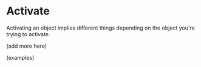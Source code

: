 # Activate

Activating an object implies different things depending on the object you're trying to activate.

(add more here)

(examples)
